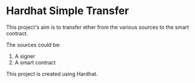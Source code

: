 # Hardhat Simple Transfer

This project's aim is to transfer ether from the various sources to the smart contract.

The sources could be:

1. A signer
2. A smart contract

This project is created using Hardhat.